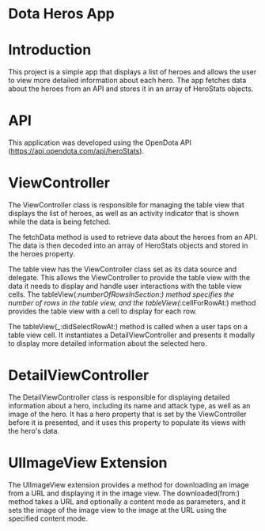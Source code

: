 # Dota Heros App

# Introduction
This project is a simple app that displays a list of heroes and allows the user to view more detailed information about each hero. The app fetches data about the heroes from an API and stores it in an array of HeroStats objects.

# API
This application was developed using the OpenDota API (https://api.opendota.com/api/heroStats).

# ViewController

The ViewController class is responsible for managing the table view that displays the list of heroes, as well as an activity indicator that is shown while the data is being fetched.

The fetchData method is used to retrieve data about the heroes from an API. The data is then decoded into an array of HeroStats objects and stored in the heroes property.

The table view has the ViewController class set as its data source and delegate. This allows the ViewController to provide the table view with the data it needs to display and handle user interactions with the table view cells. The tableView(_:numberOfRowsInSection:) method specifies the number of rows in the table view, and the tableView(_:cellForRowAt:) method provides the table view with a cell to display for each row.

The tableView(_:didSelectRowAt:) method is called when a user taps on a table view cell. It instantiates a DetailViewController and presents it modally to display more detailed information about the selected hero.

# DetailViewController

The DetailViewController class is responsible for displaying detailed information about a hero, including its name and attack type, as well as an image of the hero. It has a hero property that is set by the ViewController before it is presented, and it uses this property to populate its views with the hero's data.

# UIImageView Extension

The UIImageView extension provides a method for downloading an image from a URL and displaying it in the image view. The downloaded(from:) method takes a URL and optionally a content mode as parameters, and it sets the image of the image view to the image at the URL using the specified content mode.





